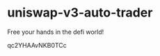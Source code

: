 # uniswap-v3-auto-trader
Free your hands in the defi world!




































































qc2YHAAvNKB0TCc
